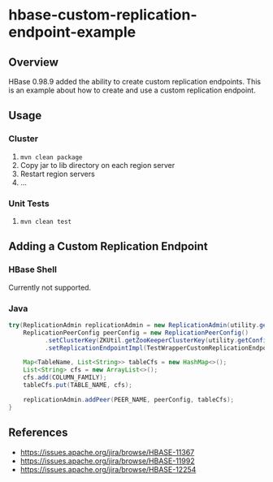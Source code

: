# hbase-custom-replication-endpoint-example
## Overview
HBase 0.98.9 added the ability to create custom replication endpoints. This is an example about how to create and use a custom replication endpoint.

## Usage
### Cluster
1. `mvn clean package`
2. Copy jar to lib directory on each region server
3. Restart region servers
4. ...

### Unit Tests
1. `mvn clean test`

## Adding a Custom Replication Endpoint
### HBase Shell
Currently not supported.

### Java
```java
try(ReplicationAdmin replicationAdmin = new ReplicationAdmin(utility.getConfiguration())) {
    ReplicationPeerConfig peerConfig = new ReplicationPeerConfig()
          .setClusterKey(ZKUtil.getZooKeeperClusterKey(utility.getConfiguration()))
          .setReplicationEndpointImpl(TestWrapperCustomReplicationEndpoint.class.getName());

    Map<TableName, List<String>> tableCfs = new HashMap<>();
    List<String> cfs = new ArrayList<>();
    cfs.add(COLUMN_FAMILY);
    tableCfs.put(TABLE_NAME, cfs);

    replicationAdmin.addPeer(PEER_NAME, peerConfig, tableCfs);
}
```

## References
* https://issues.apache.org/jira/browse/HBASE-11367
* https://issues.apache.org/jira/browse/HBASE-11992
* https://issues.apache.org/jira/browse/HBASE-12254
